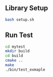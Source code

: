 ## Library Setup
```bash
bash setup.sh
```

## Run Test
```bash
cd mytest
mkdir build
cd build
cmake ..
make
./bin/test_exmaple
```
